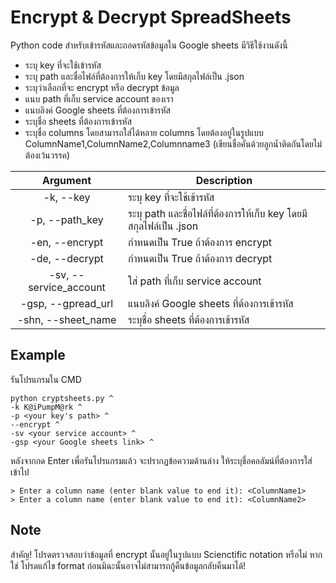 # Encrypt & Decrypt SpreadSheets

Python code สำหรับเข้ารหัสและถอดรหัสข้อมูลใน Google sheets มีวิธีใช้งานดังนี้
- ระบุ key ที่จะใช้เข้ารหัส
- ระบุ path และชื่อไฟล์ที่ต้องการให้เก็บ key โดยมีสกุลไฟล์เป็น .json
- ระบุว่าเลือกที่จะ encrypt หรือ decrypt ข้อมูล
- แนบ path ที่เก็บ service account ของเรา
- แนบลิงค์ Google sheets ที่ต้องการเข้ารหัส
- ระบุชื่อ sheets ที่ต้องการเข้ารหัส
- ระบุชื่อ columns โดยสามารถใส่ได้หลาย columns โดยต้องอยู่ในรูปแบบ ColumnName1,ColumnName2,Columnname3 (เขียนชื่อคั่นด้วยลูกน้ำติดกันโดยไม่ต้องเว้นวรรค)

Argument  | Description
:--:|------------------
-k, --key | ระบุ key ที่จะใช้เข้ารหัส
-p, --path_key | ระบุ path และชื่อไฟล์ที่ต้องการให้เก็บ key โดยมีสกุลไฟล์เป็น .json
-en, --encrypt | กำหนดเป็น True ถ้าต้องการ encrypt
-de, --decrypt | กำหนดเป็น True ถ้าต้องการ decrypt
-sv, --service_account | ใส่ path ที่เก็บ service account 
-gsp, --gpread_url | แนบลิงค์ Google sheets ที่ต้องการเข้ารหัส
-shn, --sheet_name | ระบุชื่อ sheets ที่ต้องการเข้ารหัส


## Example
รันโปรแกรมใน CMD

```
python cryptsheets.py ^
-k K@iPumpM@rk ^
-p <your key's path> ^
--encrypt ^
-sv <your service account> ^
-gsp <your Google sheets link> ^
```

หลังจากกด Enter เพื่อรันโปรแกรมแล้ว จะปรากฏข้อความด้านล่าง ให้ระบุชื่อคอลัมน์ที่ต้องการใส่เข้าไป
```
> Enter a column name (enter blank value to end it): <ColumnName1>
> Enter a column name (enter blank value to end it): <ColumnName2>
```

## Note
สำคัญ! โปรดตรวจสอบว่าข้อมูลที่ encrypt นั้นอยู่ในรูปแบบ Scienctific notation หรือไม่ หากใช่ โปรดแก้ไข format ก่อนมิฉะนั้นอาจไม่สามารถกู้คืนข้อมูลกลับคืนมาได้!

